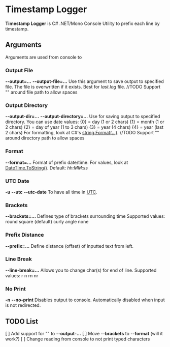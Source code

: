 ﻿# Timestamp Logger
**Timestamp Logger** is C# .NET/Mono Console Utility to prefix each line by timestamp.

## Arguments
Arguments are used from console to 

### Output File
**--output=...**
**--output-file=...**
Use this argument to save output to specified file. The file is overwritten if it exists.
Best for *last.log* file.
//TODO Support "" around file path to allow spaces

### Output Directory
**--output-dir=...**
**--output-directory=...**
Use for saving output to specified directory.
You can use date values:
    {0} = day (1 or 2 chars)
    {1} = month (1 or 2 chars)
    {2} = day of year (1 to 3 chars)
    {3} = year (4 chars)
    {4} = year (last 2 chars)
For formatting, look at C#'s [string.Format(...)](https://msdn.microsoft.com/en-us/library/system.string.format).
//TODO Support "" around directory path to allow spaces

### Format
**--format=...**
Format of prefix date/time. For values, look at [DateTime.ToString()](https://docs.microsoft.com/en-us/dotnet/standard/base-types/custom-date-and-time-format-strings).
Default: *hh:MM:ss*

### UTC Date
**-u**
**--utc**
**--utc-date**
To have all time in [UTC](https://en.wikipedia.org/wiki/Coordinated_Universal_Time).

### Brackets
**--brackets=...**
Defines type of brackets surrounding time
Supported values:
    round
    square (default)
    curly
    angle
    none

### Prefix Distance
**--prefix=...**
Define distance (offset) of inputted text from left.

### Line Break
**--line-break=...**
Allows you to change char(s) for end of line.
Supported values:
    r
    n
    rn
    nr

### No Print
**-n**
**--no-print**
Disables output to console.
Automatically disabled when input is not redirected.

## TODO List
[ ] Add support for "" to **--output-...**
[ ] Move **--brackets** to **--format** (will it work?)
[ ] Change reading from console to not print typed characters
